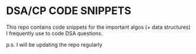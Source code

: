 # DSA/CP CODE SNIPPETS
This repo contains code snippets for the important algos (+ data structures) I frequently use to code DSA questions.



p.s. I will be updating the repo regularly
